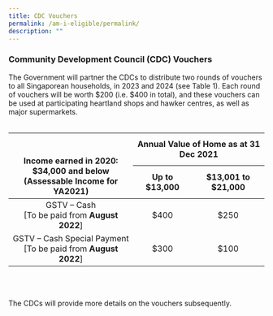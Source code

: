 ```yaml
---
title: CDC Vouchers
permalink: /am-i-eligible/permalink/
description: ""
---
```

### Community Development Council (CDC) Vouchers ###

The Government will partner the CDCs to distribute two rounds of vouchers to all Singaporean households, in 2023 and 2024 (see Table 1). Each round of vouchers will be worth $200 (i.e. $400 in total), and these vouchers can be used at participating heartland shops and hawker centres, as well as major supermarkets. <br><br>

<table>
<thead>
  <tr>
    <th rowspan="3" style="text-align:center; vertical-align:middle"><br><br>Income earned in 2020: $34,000 and below<br>(Assessable Income for YA2021)</th>
    <th colspan="2" style="text-align:center; vertical-align:middle">Annual Value of Home as at 31 Dec 2021</th>
  </tr>
  <tr>
    <th colspan="1" style="text-align:center; vertical-align:middle">Up to $13,000</th>
    <th colspan="1" style="text-align:center; vertical-align:middle">$13,001 to $21,000</th>
  </tr>
</thead>
<tbody>
  <tr>
    <td style="text-align:center; vertical-align:middle">GSTV – Cash <br> [To be paid from <b>August 2022</b>]<br></td>
    <td style="text-align:center; vertical-align:middle">$400</td>
    <td style="text-align:center; vertical-align:middle">$250</td>
	</tr>
	<tr>
		<td style="text-align:center; vertical-align:middle">GSTV – Cash Special Payment<br> [To be paid from <b>August 2022</b>]<br></td>
    <td style="text-align:center; vertical-align:middle">$300</td>
    <td style="text-align:center; vertical-align:middle">$100</td>
  </tr>
</tbody>
</table> 
<br><br>

 The CDCs will provide more details on the vouchers subsequently.